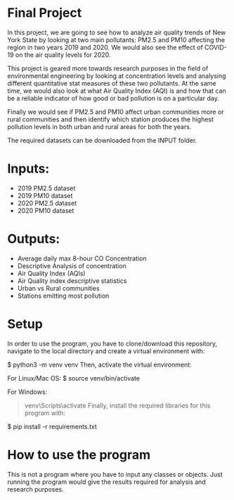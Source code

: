 # Final Project
In this project, we are going to see how to analyze air quality trends of New York State by looking at two main pollutants: PM2.5 and PM10 affecting the region in two years 2019 and 2020.
We would also see the effect of COVID-19 on the air quality levels for 2020.

This project is geared more towards research purposes in the field of environmental engineering by looking at  concentration levels and analysing different quantitative stat measures of these two pollutants. At the same time, we would also look at what Air Quality Index (AQI) is and how that can be a reliable indicator of how good or bad pollution is on a particular day.

Finally we would see if PM2.5 and PM10 affect urban communities more or rural communities and then identify which station produces the highest pollution levels in both urban and rural areas for both the years.

The required datasets can be downloaded from the INPUT folder.

# Inputs:
*   2019 PM2.5 dataset
*   2019 PM10 dataset
*   2020 PM2.5 dataset
*   2020 PM10 dataset

# Outputs:
*   Average daily max 8-hour CO Concentration
*   Descriptive Analysis of concentration
*   Air Quality Index (AQIs)
*   Air Quality index descriptive statistics
*   Urban vs Rural communities
*   Stations emitting most pollution

# Setup
In order to use the program, you have to clone/download this repository, navigate to the local directory and create a virtual environment with:

$ python3 -m venv venv
Then, activate the virtual environment:

For Linux/Mac OS:
$ source venv/bin/activate

For Windows:
> venv\Scripts\activate
Finally, install the required libraries for this program with:

$ pip install -r requirements.txt

# How to use the program

This is not a program where you have to input any classes or objects. Just running the program would give the results required for analysis and research purposes.
